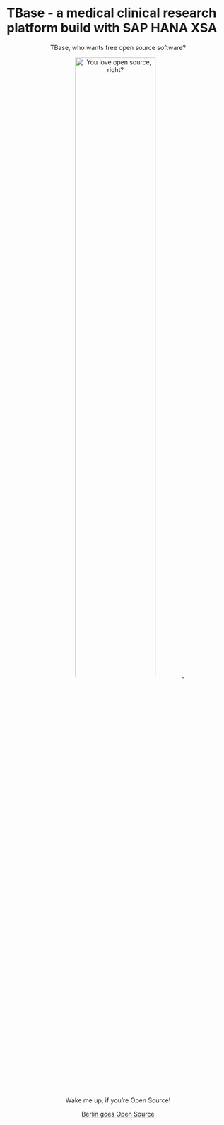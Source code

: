 # TBase - a medical clinical research platform build with SAP HANA XSA

  <p align='center'>
   TBase, who wants free open source software?
   </p>
  <p align='center'>
<a href="https://i.redd.it/">
    <img alt="You love open source, right?" src="https://i.redd.it/8lcewc38osr71.jpg" width=60% height=60%>
      </a>&nbsp;&nbsp;
</p>
  <p align='center'>
   Wake me up, if you’re Open Source!
   </p>
  <p align='center'>
   <a href="https://berlinopensource.de/">Berlin goes Open Source</a>
   </p>